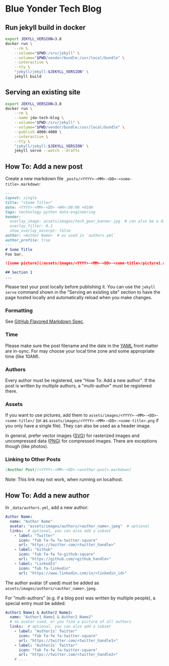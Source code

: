 # Blue Yonder Tech Blog


## Run jekyll build in docker

```bash
export JEKYLL_VERSION=3.8
docker run \
    --rm \
    --volume="$PWD:/srv/jekyll" \
    --volume="$PWD/vendor/bundle:/usr/local/bundle" \
    --interactive \
    --tty \
    "jekyll/jekyll:$JEKYLL_VERSION" \
    jekyll build
```

## Serving an existing site

```bash
export JEKYLL_VERSION=3.8
docker run \
    --rm \
    --name jda-tech-blog \
    --volume="$PWD:/srv/jekyll" \
    --volume="$PWD/vendor/bundle:/usr/local/bundle" \
    --publish 4000:4000 \
    --interactive \
    --tty \
    "jekyll/jekyll:$JEKYLL_VERSION" \
    jekyll serve --watch --drafts
```

## How To: Add a new post

Create a new markdown file `_posts/<YYYY>-<MM>-<DD>-<some-title>.markdown`:

```markdown
---
layout: single
title: "<Some Title>"
date: <YYYY>-<MM>-<DD> <HH>:00:00 +0100
tags: technology python data-engineering
header:
  overlay_image: assets/images/tech_gear_banner.jpg  # can also be a different asset
  overlay_filter: 0.2
  show_overlay_excerpt: false
author: <Author Name>  # as used in `authors.yml`
author_profile: true
---
# Some Title
Foo bar.

![some picture](/assets/images/<YYYY>-<MM>-<DD>-<some-title>/picture1.svg)

## Section 1
...
```

Please test your post locally before publishing it. You can use the `jekyll serve` command shown in the
"Serving an existing site" section to have the page hosted locally and automatically reload when you make changes.

### Formatting
See [GitHub Flavored Markdown Spec](https://github.github.com/gfm/).

### Time
Please make sure the post filename and the date in the [YAML](https://en.wikipedia.org/wiki/YAML) front matter are
in-sync. For may choose your local time zone and some appropriate time (like 10AM).

### Authors
Every author must be registered, see "How To: Add a new author". If the post is written by multiple authors, a
"multi-author" must be registered there.

### Assets
If you want to use pictures, add them to `assets/images/<YYYY>-<MM>-<DD>-<some-title>/` (or as
`assets/images/<YYYY>-<MM>-<DD>-<some-title>.png` if you only have a single file). They can also be used as a header
image.

In general, prefer vector images ([SVG](https://en.wikipedia.org/wiki/Scalable_Vector_Graphics)) for rasterized images
and uncompressed data ([PNG](https://en.wikipedia.org/wiki/Portable_Network_Graphics)) for compressed images. There are
exceptions though (like photos).

### Linking to Other Posts

```markdown
[Another Post](<YYYY>-<MM>-<DD>-<another-post>.markdown)
```

Note: This link may not work, when running on localhost.

## How To: Add a new author

In `_data/authors.yml`, add a new author:

```yaml
Author Name:
  name: "Author Name"
  avatar: "assets/images/authors/<author_name>.jpeg"  # optional
  links:  # optional, you can also add a subset
    - label: "Twitter"
      icon: "fab fa-fw fa-twitter-square"
      url: "https://twitter.com/<twitter_handle>"
    - label: "Github"
      icon: "fab fa-fw fa-github-square"
      url: "https://github.com/<github_handle>"
    - label: "LinkedIn"
      icon: "fab fa-linkedin"
      url: "https://www.linkedin.com/in/<linkedin_id>"
```

The author avatar (if used) must be added as `assets/images/authors/<author_name>.jpeg`.

For "multi-authors" (e.g. if a blog post was written by multiple people), a special entry must be added:

```yaml
Author1 Name1 & Author2 Name2:
  name: "Author1 Name1 & Author2 Name2"
  # no avatar used, or you find a picture of all authors
  links:  # optional, you can also add a subset
    - label: "Author1s' Twitter"
      icon: "fab fa-fw fa-twitter-square"
      url: "https://twitter.com/<twitter_handle1>"
    - label: "Author2s' Twitter"
      icon: "fab fa-fw fa-twitter-square"
      url: "https://twitter.com/<twitter_handle2>"
    # ...
```
